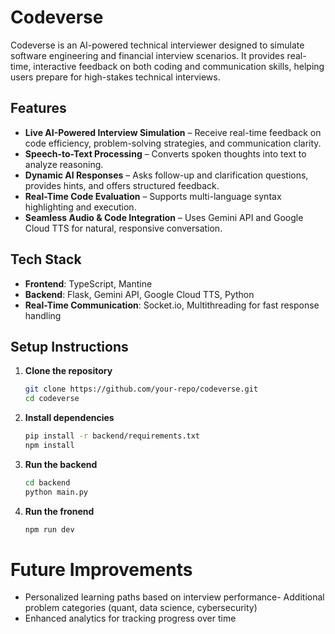 # Codeverse  

Codeverse is an AI-powered technical interviewer designed to simulate software engineering and financial interview scenarios. It provides real-time, interactive feedback on both coding and communication skills, helping users prepare for high-stakes technical interviews.  

## Features  

- **Live AI-Powered Interview Simulation** – Receive real-time feedback on code efficiency, problem-solving strategies, and communication clarity.  
- **Speech-to-Text Processing** – Converts spoken thoughts into text to analyze reasoning.  
- **Dynamic AI Responses** – Asks follow-up and clarification questions, provides hints, and offers structured feedback.  
- **Real-Time Code Evaluation** – Supports multi-language syntax highlighting and execution.  
- **Seamless Audio & Code Integration** – Uses Gemini API and Google Cloud TTS for natural, responsive conversation.  

## Tech Stack  

- **Frontend**: TypeScript, Mantine 
- **Backend**: Flask, Gemini API, Google Cloud TTS, Python  
- **Real-Time Communication**: Socket.io, Multithreading for fast response handling  

## Setup Instructions  

1. **Clone the repository**  
   ```sh
   git clone https://github.com/your-repo/codeverse.git
   cd codeverse
2. **Install dependencies**
   ```sh
   pip install -r backend/requirements.txt
   npm install 
3. **Run the backend**
   ```sh
   cd backend
   python main.py
5. **Run the fronend**
   ```sh
   npm run dev

# Future Improvements
- Personalized learning paths based on interview performance- Additional problem categories (quant, data science, cybersecurity)
- Enhanced analytics for tracking progress over time
